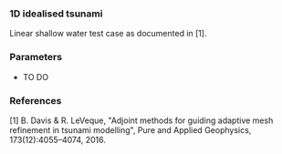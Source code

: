 ### 1D idealised tsunami

Linear shallow water test case as documented in [1].

### Parameters

  * TO DO

### References

[1] B. Davis & R. LeVeque, "Adjoint methods for guiding adaptive mesh refinement in tsunami
    modelling", Pure and Applied Geophysics, 173(12):4055–4074, 2016.
